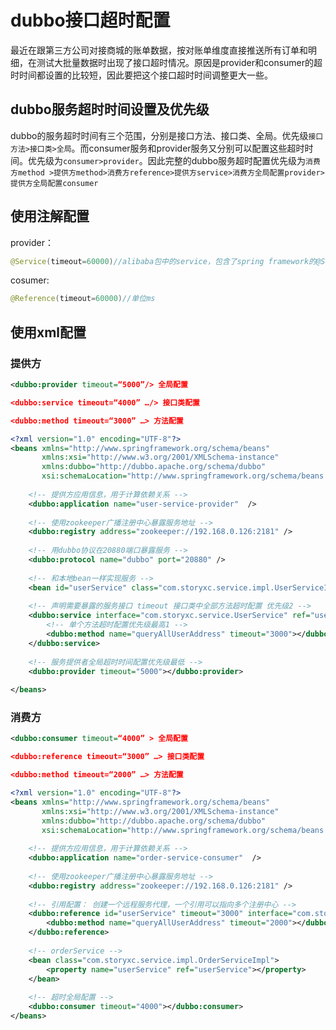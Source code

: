 # dubbo接口超时配置

最近在跟第三方公司对接商城的账单数据，按对账单维度直接推送所有订单和明细，在测试大批量数据时出现了接口超时情况。原因是provider和consumer的超时时间都设置的比较短，因此要把这个接口超时时间调整更大一些。

## dubbo服务超时时间设置及优先级

dubbo的服务超时时间有三个范围，分别是接口方法、接口类、全局。优先级`接口方法>接口类>全局`。而consumer服务和provider服务又分别可以配置这些超时时间。优先级为`consumer>provider`。因此完整的dubbo服务超时配置优先级为`消费方method >提供方method>消费方reference>提供方service>消费方全局配置provider>提供方全局配置consumer`



## 使用注解配置

provider：

```java
@Service(timeout=60000)//alibaba包中的service，包含了spring framework的@Service功能和暴露服务功能,timeout单位ms
```

cosumer:

```java
@Reference(timeout=60000)//单位ms
```



## 使用xml配置

### 提供方

```xml
<dubbo:provider timeout=“5000”/> 全局配置

<dubbo:service timeout=“4000” …/> 接口类配置

<dubbo:method timeout=“3000” …> 方法配置
```



```xml
<?xml version="1.0" encoding="UTF-8"?>
<beans xmlns="http://www.springframework.org/schema/beans"
       xmlns:xsi="http://www.w3.org/2001/XMLSchema-instance"
       xmlns:dubbo="http://dubbo.apache.org/schema/dubbo"
       xsi:schemaLocation="http://www.springframework.org/schema/beans        http://www.springframework.org/schema/beans/spring-beans-4.3.xsd        http://dubbo.apache.org/schema/dubbo        http://dubbo.apache.org/schema/dubbo/dubbo.xsd">
 
    <!-- 提供方应用信息，用于计算依赖关系 -->
    <dubbo:application name="user-service-provider"  />
 
    <!-- 使用zookeeper广播注册中心暴露服务地址 -->
    <dubbo:registry address="zookeeper://192.168.0.126:2181" />
 
    <!-- 用dubbo协议在20880端口暴露服务 -->
    <dubbo:protocol name="dubbo" port="20880" />
 
    <!-- 和本地bean一样实现服务 -->
    <bean id="userService" class="com.storyxc.service.impl.UserServiceImpl" />
 
    <!-- 声明需要暴露的服务接口 timeout 接口类中全部方法超时配置 优先级2 -->
    <dubbo:service interface="com.storyxc.service.UserService" ref="userService" timeout="4000" >
        <!-- 单个方法超时配置优先级最高1 -->
        <dubbo:method name="queryAllUserAddress" timeout="3000"></dubbo:method>
    </dubbo:service>
 
    <!-- 服务提供者全局超时时间配置优先级最低 -->
    <dubbo:provider timeout="5000"></dubbo:provider>
 
</beans>

```





### 消费方

```xml
<dubbo:consumer timeout=“4000” > 全局配置

<dubbo:reference timeout=“3000” …> 接口类配置

<dubbo:method timeout=“2000” …> 方法配置
```



```xml
<?xml version="1.0" encoding="UTF-8"?>
<beans xmlns="http://www.springframework.org/schema/beans"
       xmlns:xsi="http://www.w3.org/2001/XMLSchema-instance"
       xmlns:dubbo="http://dubbo.apache.org/schema/dubbo"
       xsi:schemaLocation="http://www.springframework.org/schema/beans        http://www.springframework.org/schema/beans/spring-beans-4.3.xsd        http://dubbo.apache.org/schema/dubbo        http://dubbo.apache.org/schema/dubbo/dubbo.xsd">
 
    <!-- 提供方应用信息，用于计算依赖关系 -->
    <dubbo:application name="order-service-consumer"  />
 
    <!-- 使用zookeeper广播注册中心暴露服务地址 -->
    <dubbo:registry address="zookeeper://192.168.0.126:2181" />
 
    <!-- 引用配置： 创建一个远程服务代理，一个引用可以指向多个注册中心 -->
    <dubbo:reference id="userService" timeout="3000" interface="com.storyxc.service.UserService">
        <dubbo:method name="queryAllUserAddress" timeout="2000"></dubbo:method>
    </dubbo:reference>
 
    <!-- orderService -->
    <bean class="com.storyxc.service.impl.OrderServiceImpl">
        <property name="userService" ref="userService"></property>
    </bean>
 
    <!-- 超时全局配置 -->
    <dubbo:consumer timeout="4000"></dubbo:consumer>
</beans>
```

